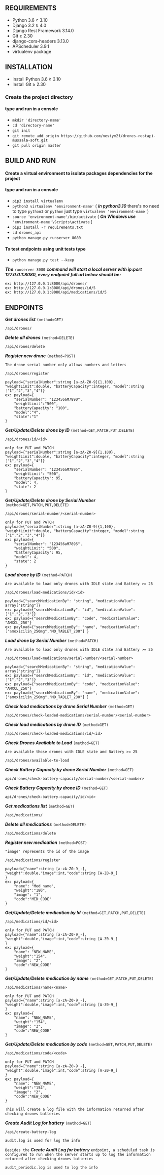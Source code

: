 ## REQUIREMENTS
- Python 3.6 ≥ 3.10
- Django 3.2 ≥ 4.0
- Django Rest Framework 3.14.0
- Git ≥ 2.30
- django-cors-headers 3.13.0
- APScheduler 3.9.1
- virtualenv package 

## INSTALLATION
- Install Python 3.6 ≥ 3.10
- Install Git ≥ 2.30
### Create the project directory
#### type and run in a console
- `mkdir 'directory-name'`
- `cd 'directory-name'`
- `git init`
- `git remote add origin https://github.com/nestym2f/drones-restapi-mussala-soft.git`
- `git pull origin master`

## BUILD AND RUN
#### Create a virtual environment to isolate packages dependencies for the project
#### type and run in a console
- `pip3 install virtualenv`
- `python3 virtualenv 'environment-name'` ( ***in python3.10***  there's no need to type `python3` or `python` just type `virtualenv 'environment-name'`)
- `source 'environment-name'/bin/activate` ( ***On Windows use***  `'environment-name'\Scripts\activate` )
- `pip3 install -r requirements.txt`
- `cd drones_api`
- `python manage.py runserver 8080`
#### To test endpoints using unit tests type
- `python manage.py test --keep`

***The*** `runserver 8080` ***command will start a local server with ip:port 127.0.0.1:8080, every endpoint full url below should be:***
```
ex: http://127.0.0.1:8080/api/drones/
ex: http://127.0.0.1:8080/api/drones/id/5
ex: http://127.0.0.1:8080/api/medications/id/5
```
## ENDPOINTS

***Get drones list*** `(method=GET)`
```
/api/drones/ 
```
***Delete all drones*** `(method=DELETE)`
```
/api/drones/delete
```
***Register new drone*** `(method=POST)`

`The drone serial number only allows numbers and letters`
```
/api/drones/register
```
```
payload={"serialNumber":string [a-zA-Z0-9]{1,100}, "weightLimit":double, "batteryCapacity":integer, "model":string ["1","2","3","4"]}
ex: payload={
    "serialNumber": "123456aM7890",
    "weightLimit":"500",
    "batteryCapacity": "100",
    "model":"4",
    "state":"1"
}
```
***Get/Update/Delete drone by ID*** `(method=GET,PATCH,PUT,DELETE)`
```
/api/drones/id/<id>
```
```
only for PUT and PATCH
payload={"serialNumber":string [a-zA-Z0-9]{1,100}, "weightLimit":double, "batteryCapacity":integer, "model":string ["1","2","3","4"]}
ex: payload={
    "serialNumber": "123456aM7895",
    "weightLimit": "500",
    "batteryCapacity": 95,
    "model": 4,
    "state": 2
}
```
***Get/Update/Delete drone by Serial Number*** `(method=GET,PATCH,PUT,DELETE)`
```
/api/drones/serial-number/<serial-number>
```
```
only for PUT and PATCH
payload={"serialNumber":string [a-zA-Z0-9]{1,100}, "weightLimit":double, "batteryCapacity":integer, "model":string ["1","2","3","4"]}
ex: payload={
    "serialNumber": "123456aM7895",
    "weightLimit": "500",
    "batteryCapacity": 95,
    "model": 4,
    "state": 2
}
```
***Load drone by ID*** `(method=PATCH)`

`Are available to load only drones with IDLE state and Battery >= 25`
```
/api/drones/load-medications/id/<id>
```
```
payload={"searchMedicationBy": "string", "medicationValue": array["string"]}
ex: payload={"searchMedicationBy": "id", "medicationValue": ["1","2","3"]} 
ex: payload={"searchMedicationBy": "code", "medicationValue": "AMXCL_250"}
ex: payload={"searchMedicationBy": "name", "medicationValue": ["amoxicilin_250mg","MO_TABLET_200"] }
```
***Load drone by Serial Number*** `(method=PATCH)`

`Are available to load only drones with IDLE state and Battery >= 25`
```
/api/drones/load-medications/serial-number/<serial-number>
```
```
payload={"searchMedicationBy": "string", "medicationValue": array["string"]}
ex: payload={"searchMedicationBy": "id", "medicationValue": ["1","2","3"]} 
ex: payload={"searchMedicationBy": "code", "medicationValue": "AMXCL_250"}
ex: payload={"searchMedicationBy": "name", "medicationValue": ["amoxicilin_250mg","MO_TABLET_200"] }
``` 
***Check load medications by drone Serial Number*** `(method=GET)`
```
/api/drones/check-loaded-medications/serial-number/<serial-number>
```
***Check load medications by drone ID*** `(method=GET)`
```
/api/drones/check-loaded-medications/id/<id>
```
***Check Drones Available to Load*** `(method=GET)`

`Are available those drones with IDLE state and Battery >= 25`
```
/api/drones/available-to-load
```
***Check Battery Capacity by drone Serial Number*** `(method=GET)`
```
api/drones/check-battery-capacity/serial-number/<serial-number>
```
***Check Battery Capacity by drone ID*** `(method=GET)`
```
api/drones/check-battery-capacity/id/<id>
```

***Get medications list*** `(method=GET)`
```
/api/medications/ 
```
***Delete all medications*** `(method=DELETE)`
```
/api/medications/delete
```
***Register new medication*** `(method=POST)`

`"image" represents the id of the image`
```
/api/medications/register
```
```
payload={"name":string [a-zA-Z0-9_-], "weight":double,"image":int,"code":string [A-Z0-9_]
}
ex: payload={
    "name": "Med_name",
    "weight":"180",
    "image": "1",
    "code":"MED_CODE"
}
```
***Get/Update/Delete medication by Id*** `(method=GET,PATCH,PUT,DELETE)`
```
/api/medications/id/<id>

```
```
only for PUT and PATCH
payload={"name":string [a-zA-Z0-9_-], "weight":double,"image":int,"code":string [A-Z0-9_]
}
ex: payload={
    "name": "NEW_NAME",
    "weight":"154",
    "image": "2",
    "code":"NEW_CODE"
}
```
***Get/Update/Delete medication by name*** `(method=GET,PATCH,PUT,DELETE)`
```
/api/medications/name/<name>
```
```
only for PUT and PATCH
payload={"name":string [a-zA-Z0-9_-], "weight":double,"image":int,"code":string [A-Z0-9_]
}
ex: payload={
    "name": "NEW_NAME",
    "weight":"154",
    "image": "2",
    "code":"NEW_CODE"
}
```
***Get/Update/Delete medication by code*** `(method=GET,PATCH,PUT,DELETE)`
```
/api/medications/code/<code>
```
```
only for PUT and PATCH
payload={"name":string [a-zA-Z0-9_-], "weight":double,"image":int,"code":string [A-Z0-9_]
}
ex: payload={
    "name": "NEW_NAME",
    "weight":"154",
    "image": "2",
    "code":"NEW_CODE"
}
```
`This will create a log file with the information returned after checking drones batteries`

***Create Audit Log for battery*** `(method=GET)`
```
/api/create-battery-log

audit.log is used for log the info
```
`Besides the` ***Create Audit Log for battery*** `endpoint, a scheduled task is configured to run when the server starts up to log the information returned after checking drones batteries`

```
audit_periodic.log is used to log the info
```
